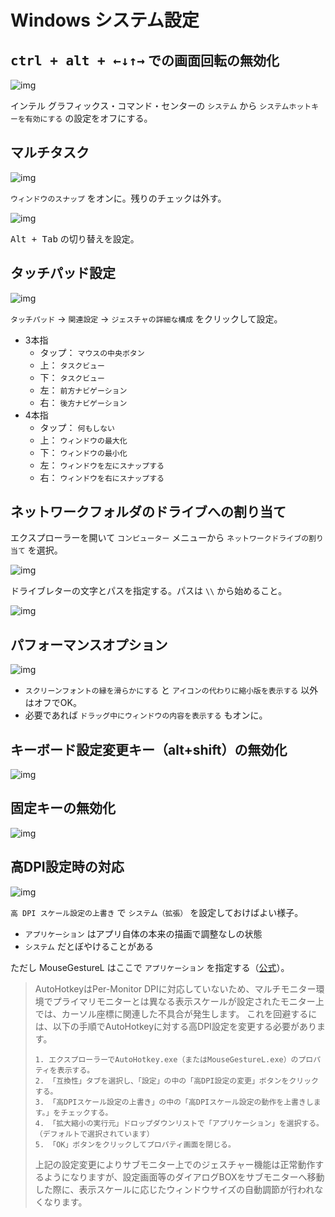 # Windows システム設定

## <kbd>ctrl + alt + ←↓↑→</kbd> での画面回転の無効化

![img](./img/intel.png)

インテル グラフィックス・コマンド・センターの `システム` から `システムホットキーを有効にする` の設定をオフにする。

## マルチタスク

![img](./img/multi-task.png)

`ウィンドウのスナップ` をオンに。残りのチェックは外す。


![img](./img/alttab.png)

<kbd>Alt + Tab</kbd> の切り替えを設定。

## タッチパッド設定

![img](./img/touch.png)

`タッチパッド` → `関連設定` → `ジェスチャの詳細な構成` をクリックして設定。

+ 3本指
    + タップ： `マウスの中央ボタン`
    + 上： `タスクビュー`
    + 下： `タスクビュー`
    + 左： `前方ナビゲーション`
    + 右： `後方ナビゲーション`
+ 4本指
    + タップ： `何もしない`
    + 上： `ウィンドウの最大化`
    + 下： `ウィンドウの最小化`
    + 左： `ウィンドウを左にスナップする`
    + 右： `ウィンドウを右にスナップする`

## ネットワークフォルダのドライブへの割り当て

エクスプローラーを開いて `コンピューター` メニューから `ネットワークドライブの割り当て` を選択。

![img](./img/networkdrive-1.png)

ドライブレターの文字とパスを指定する。パスは `\\` から始めること。

![img](./img/networkdrive-2.png)

## パフォーマンスオプション

![img](./img/perform.png)

+ `スクリーンフォントの縁を滑らかにする` と `アイコンの代わりに縮小版を表示する` 以外はオフでOK。
+ 必要であれば `ドラッグ中にウィンドウの内容を表示する` もオンに。

## キーボード設定変更キー（alt+shift）の無効化

![img](./img/keyboard.png)

## 固定キーの無効化

![img](./img/fixkey.png)

## 高DPI設定時の対応

![img](./img/dpi.png)

`高 DPI スケール設定の上書き` で `システム（拡張）` を設定しておけばよい様子。

+ `アプリケーション` はアプリ自体の本来の描画で調整なしの状態
+ `システム` だとぼやけることがある

ただし MouseGestureL はここで `アプリケーション` を指定する（[公式](http://hp.vector.co.jp/authors/VA018351/mglahk.html)）。

> AutoHotkeyはPer-Monitor DPIに対応していないため、マルチモニター環境でプライマリモニターとは異なる表示スケールが設定されたモニター上では、カーソル座標に関連した不具合が発生します。 これを回避するには、以下の手順でAutoHotkeyに対する高DPI設定を変更する必要があります。
> 
>     1. エクスプローラーでAutoHotkey.exe（またはMouseGestureL.exe）のプロパティを表示する。
>     2. 「互換性」タブを選択し、「設定」の中の「高DPI設定の変更」ボタンをクリックする。
>     3. 「高DPIスケール設定の上書き」の中の「高DPIスケール設定の動作を上書きします。」をチェックする。
>     4. 「拡大縮小の実行元」ドロップダウンリストで「アプリケーション」を選択する。（デフォルトで選択されています）
>     5. 「OK」ボタンをクリックしてプロパティ画面を閉じる。
> 
> 上記の設定変更によりサブモニター上でのジェスチャー機能は正常動作するようになりますが、設定画面等のダイアログBOXをサブモニターへ移動した際に、表示スケールに応じたウィンドウサイズの自動調節が行われなくなります。

